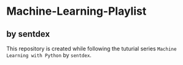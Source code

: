 # Machine-Learning-Playlist
## by sentdex

This repository is created while following the tuturial series `Machine Learning with Python` by `sentdex`.
